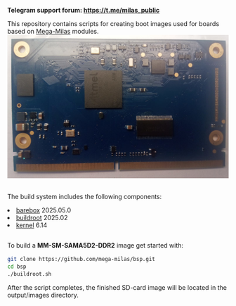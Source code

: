 <b>Telegram support forum: <a href="https://t.me/milas_public">https://t.me/milas_public</a></b><br>

This repository contains scripts for creating boot images used for boards based on <a href="https://milas.spb.ru/">Mega-Milas</a> modules</a>.<br>
<img src="MM-SM-SAMA5D2-DDR2-V0.1.jpeg">

##
The build system includes the following components:
<li><a href="https://barebox.org/">barebox</a> 2025.05.0</li>
<li><a href="https://buildroot.org/">buildroot</a> 2025.02</li>
<li><a href="https://kernel.org/">kernel</a> 6.14</li>

##
To build a <b>MM-SM-SAMA5D2-DDR2</b> image get started with:
```bash
git clone https://github.com/mega-milas/bsp.git
cd bsp
./buildroot.sh
```
After the script completes, the finished SD-card image will be located in the output/images directory.

##
